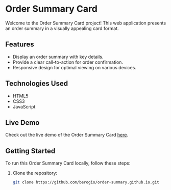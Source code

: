 # Order Summary Card

Welcome to the Order Summary Card project! This web application presents an order summary in a visually appealing card format.

## Features

- Display an order summary with key details.
- Provide a clear call-to-action for order confirmation.
- Responsive design for optimal viewing on various devices.

## Technologies Used

- HTML5
- CSS3
- JavaScript

## Live Demo

Check out the live demo of the Order Summary Card [here](LINK_TO_YOUR_LIVE_DEMO).

## Getting Started

To run this Order Summary Card locally, follow these steps:

1. Clone the repository:

   ```bash
   git clone https://github.com/berogio/order-summary.github.io.git
   ```
